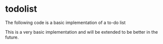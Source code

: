 # todolist
The following code is a basic implementation of a to-do list

This is a very basic implementation and will be extended to be better in the future.
